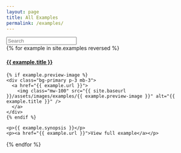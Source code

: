 ```yaml
---
layout: page
title: All Examples
permalink: /examples/
---
```



<input id="searchInput" class="form-control form-control-lg mb-4" type="text" placeholder="Search" aria-label="Search" aria-describedby="basic-addon1">


<div class="examples row">
  {% for example in site.examples reversed %}
  <div data-id="{{example.id}}" class="example col-6 col-lg-4 col-md-6 col-lg-3 pb-5">
    <h4><a href="{{ example.url }}">{{ example.title }}</a></h4>

    {% if example.preview-image %}
    <div class="bg-primary p-3 mb-3">
      <a href="{{ example.url }}">
        <img class="mw-100" src="{{ site.baseurl }}/assets/images/examples/{{ example.preview-image }}" alt="{{ example.title }}" />
      </a>
    </div>
    {% endif %}

    <p>{{ example.synopsis }}</p>
    <p><a href="{{ example.url }}">View full example</a></p>
  </div>
  {% endfor %}
  
  <!-- Not related in any way to Fuse Opens FuseJS btw -->
  <script src="https://cdnjs.cloudflare.com/ajax/libs/fuse.js/3.4.4/fuse.min.js"></script>
  <script type="text/javascript">
  $(function() {

    //build the data list to search
    var list = [
    {% for example in site.examples reversed %}
    {
      id: "{{example.id}}",
      title: "{{example.title}}",
      date: "{{example.date}}",
      tags: "{% for tag in example.tags %}{{ tag }},{% endfor %}",
      uxConcepts: "{% for concept in example.uxConcepts %}{{ concept }},{% endfor %}",
      jsConcepts: "{% for concept in example.jsConcepts %}{{ concept }},{% endfor %}"
    },
    {% endfor %}
    ];
    
    //setup search options
    var options = {
      shouldSort: true,
      includeScore: true,
      threshold: 0.6,
      location: 0,
      distance: 100,
      maxPatternLength: 32,
      minMatchCharLength: 1,
      keys: [
        "id",
        "title",
        "date",
        "tags",
        "uxConcepts",
        "jsConcepts",
      ]
    };

    var fuse = new Fuse(list, options);
    var result = [];
    var i = 0;
    $('#searchInput').keyup(function(e) {

      //by default, display in original order
      if ($('#searchInput').val() == '') {

        //reorder examples
        for (i = list.length-1; i >= 0; i--) {
          $(".examples").prepend($(".example[data-id='" + list[i].id + "']"));
        }

        //show all examples
        $('.example').show();
      } else {
        //hide all examples
        $('.example').hide();
        
        //get examples search results
        results = fuse.search($('#searchInput').val());

        //reorder based on results
        for (i = results.length-1; i >= 0; i--) {
          $(".examples").prepend($(".example[data-id='" + results[i].item.id + "']"));
          $(".example[data-id='" + results[i].item.id + "']").show();
        }
      }
      
    });
  
  });
  </script>
</div>

